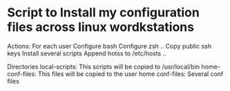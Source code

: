 # Script to Install my configuration files across linux wordkstations

 Actions:
   For each user
       Configure bash
       Configure zsh
       ..
   Copy public ssh keys
   Install several scripts
   Append hotss to /etc/hosts
   ..

 Directories
    local-scripts:      This scripts will be copied to /usr/local/bin
    home-conf-files:    This files will be copied to the user home
    conf-files:         Several conf files

